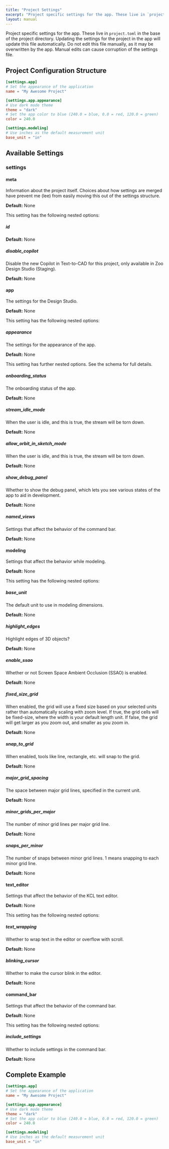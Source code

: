 ```yaml
---
title: "Project Settings"
excerpt: "Project specific settings for the app. These live in `project.toml` in the base of the project directory. Updating the settings for the project in the app will update this file automatically. Do not edit this file manually, as it may be overwritten by the app. Manual edits can cause corruption of the settings file."
layout: manual
---
```


Project specific settings for the app. These live in `project.toml` in the base of the project directory. Updating the settings for the project in the app will update this file automatically. Do not edit this file manually, as it may be overwritten by the app. Manual edits can cause corruption of the settings file.

## Project Configuration Structure

```toml
[settings.app]
# Set the appearance of the application
name = "My Awesome Project"

[settings.app.appearance]
# Use dark mode theme
theme = "dark" 
# Set the app color to blue (240.0 = blue, 0.0 = red, 120.0 = green)
color = 240.0

[settings.modeling]
# Use inches as the default measurement unit
base_unit = "in"

```

## Available Settings

### settings



#### meta

Information about the project itself. Choices about how settings are merged have prevent me (lee) from easily moving this out of the settings structure.


**Default:** None

This setting has the following nested options:

##### id




**Default:** None

##### disable_copilot

Disable the new Copilot in Text-to-CAD for this project, only available in Zoo Design Studio (Staging).


**Default:** None


#### app

The settings for the Design Studio.


**Default:** None

This setting has the following nested options:

##### appearance

The settings for the appearance of the app.


**Default:** None

This setting has further nested options. See the schema for full details.
##### onboarding_status

The onboarding status of the app.


**Default:** None

##### stream_idle_mode

When the user is idle, and this is true, the stream will be torn down.


**Default:** None

##### allow_orbit_in_sketch_mode

When the user is idle, and this is true, the stream will be torn down.


**Default:** None

##### show_debug_panel

Whether to show the debug panel, which lets you see various states of the app to aid in development.


**Default:** None

##### named_views

Settings that affect the behavior of the command bar.


**Default:** None


#### modeling

Settings that affect the behavior while modeling.


**Default:** None

This setting has the following nested options:

##### base_unit

The default unit to use in modeling dimensions.


**Default:** None

##### highlight_edges

Highlight edges of 3D objects?


**Default:** None

##### enable_ssao

Whether or not Screen Space Ambient Occlusion (SSAO) is enabled.


**Default:** None

##### fixed_size_grid

When enabled, the grid will use a fixed size based on your selected units rather than automatically scaling with zoom level. If true, the grid cells will be fixed-size, where the width is your default length unit. If false, the grid will get larger as you zoom out, and smaller as you zoom in.


**Default:** None

##### snap_to_grid

When enabled, tools like line, rectangle, etc. will snap to the grid.


**Default:** None

##### major_grid_spacing

The space between major grid lines, specified in the current unit.


**Default:** None

##### minor_grids_per_major

The number of minor grid lines per major grid line.


**Default:** None

##### snaps_per_minor

The number of snaps between minor grid lines. 1 means snapping to each minor grid line.


**Default:** None


#### text_editor

Settings that affect the behavior of the KCL text editor.


**Default:** None

This setting has the following nested options:

##### text_wrapping

Whether to wrap text in the editor or overflow with scroll.


**Default:** None

##### blinking_cursor

Whether to make the cursor blink in the editor.


**Default:** None


#### command_bar

Settings that affect the behavior of the command bar.


**Default:** None

This setting has the following nested options:

##### include_settings

Whether to include settings in the command bar.


**Default:** None




## Complete Example

```toml
[settings.app]
# Set the appearance of the application
name = "My Awesome Project"

[settings.app.appearance]
# Use dark mode theme
theme = "dark" 
# Set the app color to blue (240.0 = blue, 0.0 = red, 120.0 = green)
color = 240.0

[settings.modeling]
# Use inches as the default measurement unit
base_unit = "in"

```

